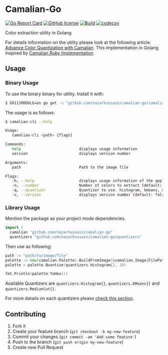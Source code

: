 # Camalian-Go

[![Go Report Card](https://goreportcard.com/badge/github.com/nazarhussain/camalian-go)](https://goreportcard.com/report/github.com/nazarhussain/camalian-go) [![GitHub license](https://img.shields.io/github/license/nazarhussain/camalian-go)](https://github.com/nazarhussain/camalian-go/blob/main/LICENSE)
 [![Build](https://github.com/nazarhussain/camalian-go/actions/workflows/build.yml/badge.svg)](https://github.com/nazarhussain/camalian-go/actions/workflows/build.yml) [![codecov](https://codecov.io/gh/nazarhussain/camalian-go/branch/main/graph/badge.svg?token=PZIHW9TIUJ)](https://codecov.io/gh/nazarhussain/camalian-go)

Color extraction utility in Golang

For details information on the utility please look at the following article. [Advance Color Quantization with Camalian](https://basicdrift.com/advance-color-quantization-with-camalian-ff369b65bb40). This implementation in Golang inspired by [Camalian Ruby Implementation](https://github.com/nazarhussain/camalian).


## Usage

### Binary Usage
To use the binary binary for utility. Install it with: 

```bash
$ GO111MODULE=on go get -u "github.com/nazarhussain/camalian-go/camalian-cli"
```

The usage is as follows:

```bash
$ camalian-cli --help

Usage:
   camalian-cli <path> {flags}

Commands: 
   help                          displays usage information
   version                       displays version number

Arguments: 
   path                          Path to the image file

Flags: 
   -h, --help                    displays usage information of the application or a command (default: false)
   -n, --number                  Number of colors to extract (default: 15)
   -q, --quantizer               Quantizer to use. histogram, kmeans, median_cut (default: histogram)
   -v, --version                 displays version number (default: false)
```

### Library Usage

Mention the package as your project mode dependencies.

```go
import (
  camalian "github.com/nazarhussain/camalian-go"
  quantizers "github.com/nazarhussain/camalian-go/quantizers"
```

Then use as following:

```go
path := "path/to/image/file"
palette := new(camalian.Palette).BuildFromImage(&camalian.Image{FilePath: path})
palette = palette.Quantize(quantizers.Histogram{}, 10)

fmt.Println(palette.ToHex())
```

Available Quantizers are `quantizers.Histogram{}`, `quantizers.KMeans{}` and `quantizers.MedianCut{}`.

For more details on each quantizers please [check this section](https://github.com/nazarhussain/camalian#quantization-algorithms).

## Contributing

1. Fork it
2. Create your feature branch (`git checkout -b my-new-feature`)
3. Commit your changes (`git commit -am 'Add some feature'`)
4. Push to the branch (`git push origin my-new-feature`)
5. Create new Pull Request
